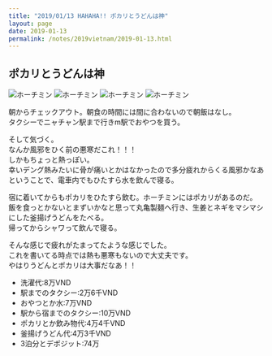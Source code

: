 ```yaml
---
title: "2019/01/13 HAHAHA!! ポカリとうどんは神"
layout: page
date: 2019-01-13
permalink: /notes/2019vietnam/2019-01-13.html
---
```


## ポカリとうどんは神

![ホーチミン](https://fukahorock.rock54.net/travel/2019vietnam/images/86.jpeg "ホーチミン") 
![ホーチミン](https://fukahorock.rock54.net/travel/2019vietnam/images/87.jpeg "ホーチミン") 
![ホーチミン](https://fukahorock.rock54.net/travel/2019vietnam/images/88.jpeg "ホーチミン") 
![ホーチミン](https://fukahorock.rock54.net/travel/2019vietnam/images/89.jpeg "ホーチミン") 

朝からチェックアウト。朝食の時間には間に合わないので朝飯はなし。  
タクシーでニャチャン駅まで行きm駅でおやつを買う。  
  
そして気づく。  
なんか風邪をひく前の悪寒だこれ！！！  
しかもちょっと熱っぽい。  
幸いデング熱みたいに骨が痛いとかはなかったので多分疲れからくる風邪かなあということで、電車内でもひたすら水を飲んで寝る。  
  
宿に着いてからもポカリをひたすら飲む。ホーチミンにはポカリがあるのだ。  
飯を食っとかないとまずいかなと思って丸亀製麺へ行き、生姜とネギをマシマシにした釜揚げうどんをたべる。  
帰ってからシャワって飲んで寝る。  
  
そんな感じで疲れがたまってたような感じでした。  
これを書いてる時点では熱も悪寒もないので大丈夫です。  
やはりうどんとポカリは大事だなあ！！  

- 洗濯代:8万VND
- 駅までのタクシー:2万6千VND
- おやつとか水:7万VND
- 駅から宿までのタクシー:10万VND
- ポカリとか飲み物代:4万4千VND
- 釜揚げうどん代:4万3千VND
- 3泊分とデポジット:74万